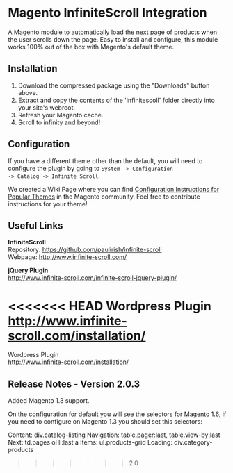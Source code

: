 Magento InfiniteScroll Integration
=====================
A Magento module to automatically load the next page of products when the user scrolls down the page. Easy to install and configure, this module works 100% out of the box with Magento's default theme.

Installation
-----
1. Download the compressed package using the "Downloads" button above.
2. Extract and copy the contents of the 'infinitescoll' folder directly into your site's webroot.
3. Refresh your Magento cache.
4. Scroll to infinity and beyond!

Configuration
-----
If you have a different theme other than the default, you will need to configure the plugin by going to <code>System -> Configuration -> Catalog -> Infinite Scroll</code>.  

We created a Wiki Page where you can find [Configuration Instructions for Popular Themes](https://github.com/Strategery-Inc/Magento-InfiniteScroll/wiki/Configuration-Instructions-for-Popular-Themes) in the Magento community. Feel free to contribute instructions for your theme!  

Useful Links
-----
**InfiniteScroll**  
Repository: https://github.com/paulirish/infinite-scroll  
Webpage: http://www.infinite-scroll.com/  

**jQuery Plugin**  
http://www.infinite-scroll.com/infinite-scroll-jquery-plugin/  

<<<<<<< HEAD
**Wordpress Plugin**  
http://www.infinite-scroll.com/installation/  
=======
Wordpress Plugin  
http://www.infinite-scroll.com/installation/  


Release Notes - Version 2.0.3
-----
Added Magento 1.3 support.

On the configuration for default you will see the selectors for Magento 1.6, if you need to configure on Magento 1.3 you should set this selectors:

Content: div.catalog-listing
Navigation: table.pager:last, table.view-by:last
Next: td.pages ol li:last a
Items: ul.products-grid
Loading: div.category-products
>>>>>>> 2.0
